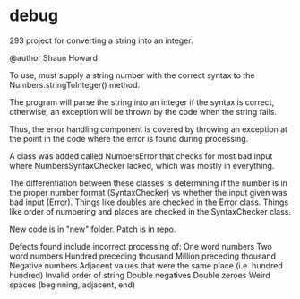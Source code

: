 debug
=====

293 project for converting a string into an integer.

@author Shaun Howard

To use, must supply a string number with the correct syntax to the Numbers.stringToInteger() method.

The program will parse the string into an integer if the syntax is correct, otherwise, an exception will be thrown
by the code when the string fails.

Thus, the error handling component is covered by throwing an exception at the point in the code where the error is found
during processing.

A class was added called NumbersError that checks for most bad input where NumbersSyntaxChecker lacked, which was
mostly in everything.

The differentiation between these classes is determining if the number is in the proper number format (SyntaxChecker) vs
whether the input given was bad input (Error). Things like doubles are checked in the Error class. Things like order of
numbering and places are checked in the SyntaxChecker class.

New code is in "new" folder. Patch is in repo.

Defects found include incorrect processing of:
One word numbers
Two word numbers
Hundred preceding thousand
Million preceding thousand
Negative numbers
Adjacent values that were the same place (i.e. hundred hundred)
Invalid order of string
Double negatives
Double zeroes
Weird spaces (beginning, adjacent, end)






